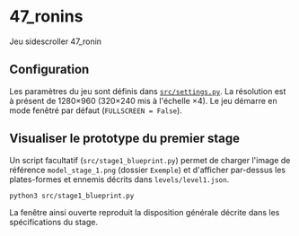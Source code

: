# 47_ronins
Jeu sidescroller 47_ronin

## Configuration

Les paramètres du jeu sont définis dans [`src/settings.py`](src/settings.py).
La résolution est à présent de 1280×960 (320×240 mis à l'échelle ×4).
Le jeu démarre en mode fenêtré par défaut (`FULLSCREEN = False`).

## Visualiser le prototype du premier stage

Un script facultatif (`src/stage1_blueprint.py`) permet de charger l'image de
référence `model_stage_1.png` (dossier `Exemple`) et d'afficher par-dessus les
plates-formes et ennemis décrits dans `levels/level1.json`.

```bash
python3 src/stage1_blueprint.py
```

La fenêtre ainsi ouverte reproduit la disposition générale décrite dans les
spécifications du stage.
